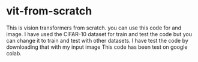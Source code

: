 # vit-from-scratch
This is vision transformers from scratch. you can use this code for and image. I have used the CIFAR-10 dataset for train and test the code but you can change it to train and test with other datasets.
I have test the code by downloading that with my input image
This code has been test on google colab.
